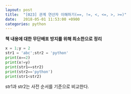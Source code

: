```yaml
---
layout: post
title:  "[023] 관계 연산자 이해하기(==, !=, <, <=, >, >=)"
date:   2018-05-01 11:53:00 +0900
categories: python
---
```

**책 내용에 대한 무단배포 방지를 위해 최소한으로 정리**


```python
x = 1;y = 2
str1 = 'abc';str2 = 'python'
print(x==2)
print(x!=y)
print(str1==str2)
print(str2=='python')
print(str1<str2)
```

str1과 str2는 사전 순서를 기준으로 비교한다.